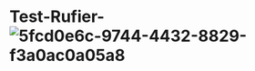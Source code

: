 # Test-Rufier-![5fcd0e6c-9744-4432-8829-f3a0ac0a05a8](https://github.com/1LayZex1/Test-Rufier-/assets/136071463/2bc8d9c8-50de-49d1-b8d4-9d3712ed422a)
